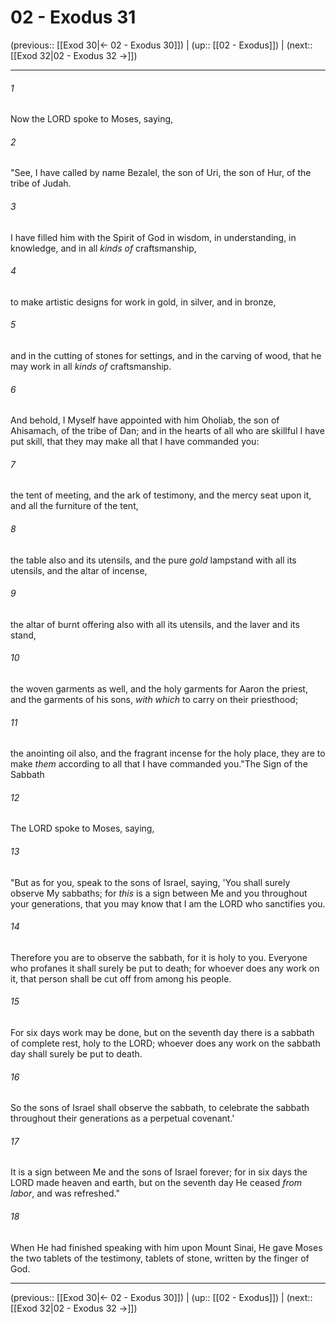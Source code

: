 # 02 - Exodus 31

(previous:: [[Exod 30|← 02 - Exodus 30]]) | (up:: [[02 - Exodus]]) | (next:: [[Exod 32|02 - Exodus 32 →]])

***


###### 1 
Now the LORD spoke to Moses, saying, 

###### 2 
"See, I have called by name Bezalel, the son of Uri, the son of Hur, of the tribe of Judah. 

###### 3 
I have filled him with the Spirit of God in wisdom, in understanding, in knowledge, and in all _kinds of_ craftsmanship, 

###### 4 
to make artistic designs for work in gold, in silver, and in bronze, 

###### 5 
and in the cutting of stones for settings, and in the carving of wood, that he may work in all _kinds of_ craftsmanship. 

###### 6 
And behold, I Myself have appointed with him Oholiab, the son of Ahisamach, of the tribe of Dan; and in the hearts of all who are skillful I have put skill, that they may make all that I have commanded you: 

###### 7 
the tent of meeting, and the ark of testimony, and the mercy seat upon it, and all the furniture of the tent, 

###### 8 
the table also and its utensils, and the pure _gold_ lampstand with all its utensils, and the altar of incense, 

###### 9 
the altar of burnt offering also with all its utensils, and the laver and its stand, 

###### 10 
the woven garments as well, and the holy garments for Aaron the priest, and the garments of his sons, _with which_ to carry on their priesthood; 

###### 11 
the anointing oil also, and the fragrant incense for the holy place, they are to make _them_ according to all that I have commanded you."The Sign of the Sabbath 

###### 12 
The LORD spoke to Moses, saying, 

###### 13 
"But as for you, speak to the sons of Israel, saying, 'You shall surely observe My sabbaths; for _this_ is a sign between Me and you throughout your generations, that you may know that I am the LORD who sanctifies you. 

###### 14 
Therefore you are to observe the sabbath, for it is holy to you. Everyone who profanes it shall surely be put to death; for whoever does any work on it, that person shall be cut off from among his people. 

###### 15 
For six days work may be done, but on the seventh day there is a sabbath of complete rest, holy to the LORD; whoever does any work on the sabbath day shall surely be put to death. 

###### 16 
So the sons of Israel shall observe the sabbath, to celebrate the sabbath throughout their generations as a perpetual covenant.' 

###### 17 
It is a sign between Me and the sons of Israel forever; for in six days the LORD made heaven and earth, but on the seventh day He ceased _from labor_, and was refreshed." 

###### 18 
When He had finished speaking with him upon Mount Sinai, He gave Moses the two tablets of the testimony, tablets of stone, written by the finger of God.

***

(previous:: [[Exod 30|← 02 - Exodus 30]]) | (up:: [[02 - Exodus]]) | (next:: [[Exod 32|02 - Exodus 32 →]])
